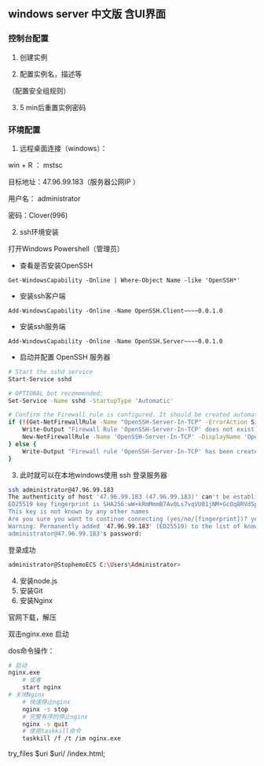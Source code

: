 ## windows server 中文版 含UI界面

### 控制台配置

1. 创建实例



2. 配置实例名，描述等

（配置安全组规则）



3. 5 min后重置实例密码



### 环境配置

1.  远程桌面连接（windows）： 

win + R ： mstsc 

目标地址：47.96.99.183（服务器公网IP ）

用户名： administrator

密码：Clover(996)

2. ssh环境安装

打开Windows Powershell（管理员）

- 查看是否安装OpenSSH

```shell
Get-WindowsCapability -Online | Where-Object Name -like 'OpenSSH*'
```

- 安装ssh客户端

```shell
Add-WindowsCapability -Online -Name OpenSSH.Client~~~~0.0.1.0
```

- 安装ssh服务端

```shell
Add-WindowsCapability -Online -Name OpenSSH.Server~~~~0.0.1.0
```

- 启动并配置 OpenSSH 服务器

```sh
# Start the sshd service
Start-Service sshd

# OPTIONAL but recommended:
Set-Service -Name sshd -StartupType 'Automatic'

# Confirm the Firewall rule is configured. It should be created automatically by setup. Run the following to verify
if (!(Get-NetFirewallRule -Name "OpenSSH-Server-In-TCP" -ErrorAction SilentlyContinue | Select-Object Name, Enabled)) {
    Write-Output "Firewall Rule 'OpenSSH-Server-In-TCP' does not exist, creating it..."
    New-NetFirewallRule -Name 'OpenSSH-Server-In-TCP' -DisplayName 'OpenSSH Server (sshd)' -Enabled True -Direction Inbound -Protocol TCP -Action Allow -LocalPort 22
} else {
    Write-Output "Firewall rule 'OpenSSH-Server-In-TCP' has been created and exists."
}
```



3. 此时就可以在本地windows使用 ssh 登录服务器

```sh
ssh administrator@47.96.99.183
The authenticity of host '47.96.99.183 (47.96.99.183)' can't be established.
ED25519 key fingerprint is SHA256:wW+kRmMmmB7Av0Ls7vqVU01jNM+GcOq8RVdSpdLUsdo.
This key is not known by any other names
Are you sure you want to continue connecting (yes/no/[fingerprint])? yes
Warning: Permanently added '47.96.99.183' (ED25519) to the list of known hosts.
administrator@47.96.99.183's password:
```

登录成功

```sh
administrator@StophemoECS C:\Users\Administrator>
```



4. 安装node.js
5. 安装Git
6. 安装Nginx

官网下载，解压

双击nginx.exe 启动

dos命令操作：

```sh
# 启动
nginx.exe 
	# 或者 
	start nginx	
# 关闭Nginx
	# 快速停止nginx
	nginx -s stop  
	# 完整有序的停止nginx
	nginx -s quit
	# 使用taskkill命令
	taskkill /f /t /im nginx.exe
```

try_files $uri $uri/ /index.html;
